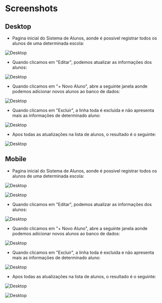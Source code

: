 
# Screenshots
## Desktop

- Pagina inicial do Sistema de Alunos, aonde é possivel registrar todos os alunos de uma determinada escola:

![Desktop](https://github.com/HenriqDV/CRUD/blob/main/Screenshots/Desktop/PrintDesktop.png?raw=true)

- Quando clicamos em "Editar", podemos atualizar as informações dos alunos:

![Desktop](https://github.com/HenriqDV/CRUD/blob/main/Screenshots/Desktop/PrintDesktopAtualizar.png?raw=true)

- Quando clicamos em "+ Novo Aluno", abre a seguinte janela aonde podemos adicionar novos alunos ao banco de dados:

![Desktop](https://github.com/HenriqDV/CRUD/blob/main/Screenshots/Desktop/PrintDesktopCadastrar.png?raw=true)

- Quando clicamos em "Excluir", a linha toda é excluida e não apresenta mais as informações de determinado aluno:

![Desktop](https://github.com/HenriqDV/CRUD/blob/main/Screenshots/Desktop/PrintDesktopExcluir.png?raw=true)

- Apos todas as atualizações na lista de alunos, o resultado é o seguinte:

![Desktop](https://github.com/HenriqDV/CRUD/blob/main/Screenshots/Desktop/PrintDesktopResultado.png?raw=true)

## Mobile

- Pagina inicial do Sistema de Alunos, aonde é possivel registrar todos os alunos de uma determinada escola:

![Desktop](https://github.com/HenriqDV/CRUD/blob/main/Screenshots/Mobile/PrintMobile.png?raw=true)

![Desktop](https://github.com/HenriqDV/CRUD/blob/main/Screenshots/Mobile/PrintMobile2.png?raw=true)

- Quando clicamos em "Editar", podemos atualizar as informações dos alunos:

![Desktop]( https://github.com/HenriqDV/CRUD/blob/main/Screenshots/Mobile/PrintMobileAtualizar.png?raw=true )

- Quando clicamos em "+ Novo Aluno", abre a seguinte janela aonde podemos adicionar novos alunos ao banco de dados:

![Desktop]( https://github.com/HenriqDV/CRUD/blob/main/Screenshots/Mobile/PrintMobileCadastrar.png?raw=true )

- Quando clicamos em "Excluir", a linha toda é excluida e não apresenta mais as informações de determinado aluno:

![Desktop]( https://github.com/HenriqDV/CRUD/blob/main/Screenshots/Mobile/PrintMobileExcluir.png?raw=true )

- Apos todas as atualizações na lista de alunos, o resultado é o seguinte:

![Desktop]( https://github.com/HenriqDV/CRUD/blob/main/Screenshots/Mobile/PrintMobileResultado.png?raw=true )

![Desktop]( https://github.com/HenriqDV/CRUD/blob/main/Screenshots/Mobile/PrintMobileResultado2.png?raw=true )
